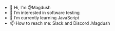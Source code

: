 - 👋 Hi, I’m @Magdush
- 👀 I’m interested in software testing
- 🌱 I’m currently learning JavaScript
- 📫 How to reach me: Slack and Discord .Magdush

<!---
Magdush/Magdush is a ✨ special ✨ repository because its `README.md` (this file) appears on your GitHub profile.
You can click the Preview link to take a look at your changes.
--->
